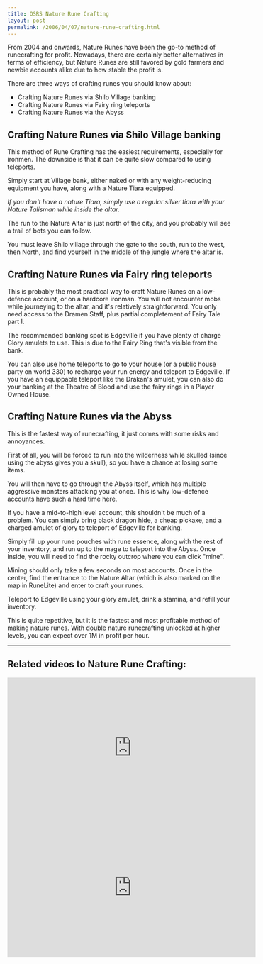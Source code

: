 ```yaml
---
title: OSRS Nature Rune Crafting
layout: post
permalink: /2006/04/07/nature-rune-crafting.html
---
```


From 2004 and onwards, Nature Runes have been the go-to method of runecrafting for profit. Nowadays, there are certainly better alternatives in terms of efficiency, but Nature Runes are still favored by gold farmers and newbie accounts alike due to how stable the profit is.

There are three ways of crafting runes you should know about:
- Crafting Nature Runes via Shilo Village banking
- Crafting Nature Runes via Fairy ring teleports
- Crafting Nature Runes via the Abyss


## Crafting Nature Runes via Shilo Village banking

This method of Rune Crafting has the easiest requirements, especially for ironmen. The downside is that it can be quite slow compared to using teleports.

Simply start at Village bank, either naked or with any weight-reducing equipment you have, along with a Nature Tiara equipped. 

*If you don't have a nature Tiara, simply use a regular silver tiara with your Nature Talisman while inside the altar.*

The run to the Nature Altar is just north of the city, and you probably will see a trail of bots you can follow.

You must leave Shilo village through the gate to the south, run to the west, then North, and find yourself in the middle of the jungle where the altar is.

## Crafting Nature Runes via Fairy ring teleports

This is probably the most practical way to craft Nature Runes on a low-defence account, or on a hardcore ironman. You will not encounter mobs while journeying to the altar, and it's relatively straightforward. You only need access to the Dramen Staff, plus partial completement of Fairy Tale part I.

The recommended banking spot is Edgeville if you have plenty of charge Glory amulets to use. This is due to the Fairy Ring that's visible from the bank.

You can also use home teleports to go to your house (or a public house party on world 330) to recharge your run energy and teleport to Edgeville. If you have an equippable teleport like the Drakan's amulet, you can also do your banking at the Theatre of Blood and use the fairy rings in a Player Owned House.

## Crafting Nature Runes via the Abyss

This is the fastest way of runecrafting, it just comes with some risks and annoyances. 

First of all, you will be forced to run into the wilderness while skulled (since using the abyss gives you a skull), so you have a chance at losing some items.

You will then have to go through the Abyss itself, which has multiple aggressive monsters attacking you at once. This is why low-defence accounts have such a hard time here.

If you have a mid-to-high level account, this shouldn't be much of a problem. You can simply bring black dragon hide, a cheap pickaxe, and a charged amulet of glory to teleport of Edgeville for banking.

Simply fill up your rune pouches with rune essence, along with the rest of your inventory, and run up to the mage to teleport into the Abyss. Once inside, you will need to find the rocky outcrop where you can click "mine".

Mining should only take a few seconds on most accounts. Once in the center, find the entrance to the Nature Altar (which is also marked on the map in RuneLite) and enter to craft your runes.

Teleport to Edgeville using your glory amulet, drink a stamina, and refill your inventory.

This is quite repetitive, but it is the fastest and most profitable method of making nature runes. With double nature runecrafting unlocked at higher levels, you can expect over 1M in profit per hour.

---

## Related videos to Nature Rune Crafting:

<iframe width="560" height="315" src="https://www.youtube.com/embed/hg_jiLHY4FE" title="YouTube video player" frameborder="0" allow="accelerometer; autoplay; clipboard-write; encrypted-media; gyroscope; picture-in-picture" allowfullscreen></iframe>

<iframe width="560" height="315" src="https://www.youtube.com/embed/2NmZKg0NJSw" title="YouTube video player" frameborder="0" allow="accelerometer; autoplay; clipboard-write; encrypted-media; gyroscope; picture-in-picture" allowfullscreen></iframe>
